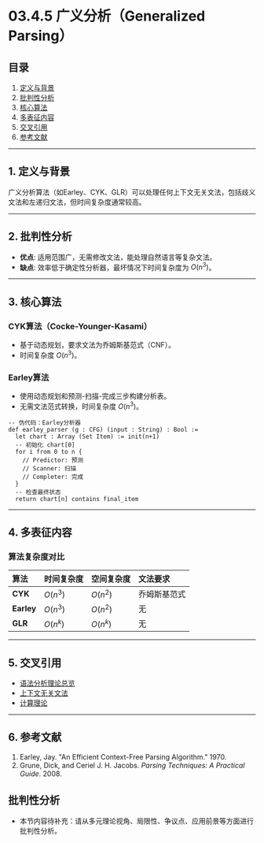 # 03.4.5 广义分析（Generalized Parsing）

## 目录

1. [定义与背景](#1-定义与背景)
2. [批判性分析](#2-批判性分析)
3. [核心算法](#3-核心算法)
4. [多表征内容](#4-多表征内容)
5. [交叉引用](#5-交叉引用)
6. [参考文献](#6-参考文献)

---

## 1. 定义与背景

广义分析算法（如Earley、CYK、GLR）可以处理任何上下文无关文法，包括歧义文法和左递归文法，但时间复杂度通常较高。

---

## 2. 批判性分析

- **优点**: 适用范围广，无需修改文法，能处理自然语言等复杂文法。
- **缺点**: 效率低于确定性分析器，最坏情况下时间复杂度为 $O(n^3)$。

---

## 3. 核心算法

### CYK算法（Cocke-Younger-Kasami）

- 基于动态规划，要求文法为乔姆斯基范式（CNF）。
- 时间复杂度 $O(n^3)$。

### Earley算法

- 使用动态规划和预测-扫描-完成三步构建分析表。
- 无需文法范式转换，时间复杂度 $O(n^3)$。

```lean
-- 伪代码：Earley分析器
def earley_parser (g : CFG) (input : String) : Bool :=
  let chart : Array (Set Item) := init(n+1)
  -- 初始化 chart[0]
  for i from 0 to n {
    // Predictor: 预测
    // Scanner: 扫描
    // Completer: 完成
  }
  -- 检查最终状态
  return chart[n] contains final_item
```

---

## 4. 多表征内容

### 算法复杂度对比

| 算法 | 时间复杂度 | 空间复杂度 | 文法要求 |
| :--- | :--- | :--- | :--- |
| **CYK** | $O(n^3)$ | $O(n^2)$ | 乔姆斯基范式 |
| **Earley** | $O(n^3)$ | $O(n^2)$ | 无 |
| **GLR** | $O(n^k)$ | $O(n^k)$ | 无 |

---

## 5. 交叉引用

- [语法分析理论总览](README.md)
- [上下文无关文法](../03.2_Formal_Grammars/03.2.2_Context_Free_Grammar.md)
- [计算理论](README.md)

---

## 6. 参考文献

1. Earley, Jay. "An Efficient Context-Free Parsing Algorithm." 1970.
2. Grune, Dick, and Ceriel J. H. Jacobs. *Parsing Techniques: A Practical Guide*. 2008.

## 批判性分析

- 本节内容待补充：请从多元理论视角、局限性、争议点、应用前景等方面进行批判性分析。
